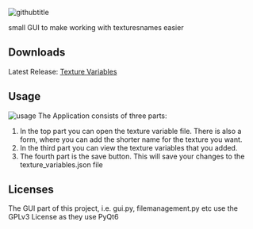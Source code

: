 ![githubtitle](https://user-images.githubusercontent.com/61150608/164688229-a8bd82a0-b53a-408d-823b-e1d3f76a86a5.png)

 small GUI to make working with texturesnames easier

## Downloads
Latest Release:
[Texture Variables](https://github.com/Gerb-24/Texture-Variables/releases/latest)

## Usage
![usage](https://user-images.githubusercontent.com/61150608/164963998-544542a1-0644-4259-838d-164ef3dd3bc9.png)
The Application consists of three parts:
1. In the top part you can open the texture variable file. There is also a form, where you can add the shorter name for the texture you want.
2. In the third part you can view the texture variables that you added.
3. The fourth part is the save button. This will save your changes to the texture_variables.json file
## Licenses
The GUI part of this project, i.e. gui.py, filemanagement.py etc use the GPLv3 License as they use PyQt6
